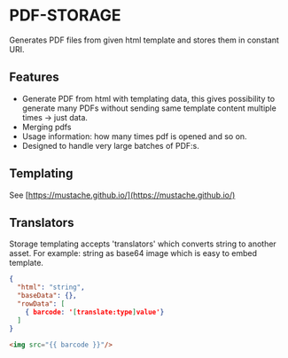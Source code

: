 ﻿# PDF-STORAGE

Generates PDF files from given html template and stores them in constant URI.

## Features

- Generate PDF from html with templating data, this gives possibility to generate
  many PDFs without sending same template content multiple times -> just data.
- Merging pdfs
- Usage information: how many times pdf is opened and so on.
- Designed to handle very large batches of PDF:s.

## Templating

See [https://mustache.github.io/](https://mustache.github.io/)

## Translators

Storage templating accepts 'translators' which converts string to another asset. For example: string as base64 image which is easy to embed template.

```json
{
  "html": "string",
  "baseData": {},
  "rowData": [
    { barcode: '[translate:type]value'}
  ]
}
```

```html
<img src="{{ barcode }}"/>
```
